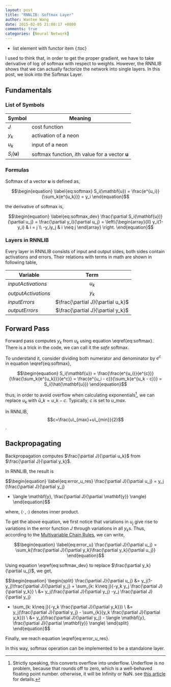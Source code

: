 ```yaml
---
layout: post
title: "RNNLIB: Softmax Layer"
author: Wantee Wang
date: 2015-02-05 21:08:17 +0800
comments: true
categories: [Neural Network]
---
```


* list element with functor item
{:toc}

I used to think that, in order to get the proper gradient, we have to take derivative of 
$\log$ of softmax with respect to weights. However,
the RNNLIB shows that we can actually factorize the network into single layers. In this post, 
we look into the Softmax Layer.

## Fundamentals

### List of Symbols

| Symbol     | Meaning     |
| ---------- |-------------|
| $J$        | cost function       |
| $y_k$      | activation of a neon  |
| $u_k$      | input of a neon  |  
| $S_i(\mathbf{u})$  | softmax function, $i$th value for a vector $\mathbf{u}$ |


### Formulas

Softmax of a vector $\mathbf{u}$ is defined as,

$$\begin{equation} \label{eq:softmax}
S_i(\mathbf{u}) = \frac{e^{u_i}}{\sum_k{e^{u_k}}} = y_i
\end{equation}$$


the derivative of softmax is,

$$\begin{equation} \label{eq:softmax_dev}
    \frac{\partial S_i(\mathbf{u})}{\partial u_j} =
    \frac{\partial y_i}{\partial u_j} = 
          \left\{\begin{array}{ll}
                        y_i(1-y_i) & i = j \\
                        -y_iy_j & i \neq j 
                \end{array} \right.
\end{equation}$$

### Layers in RNNLIB

Every layer in RNNLIB consists of input and output sides,
both sides contain activations and errors.
Their relations with terms in math are shown in following table,

| Variable              | Term          |
| --------------------- |:-------------:|
| *inputActivations*    | $u_k$         |
| *outputActivations*   | $y_k$         |
| *inputErrors*         | $\frac{\partial J}{\partial u_k}$  |  
| *outputErrors*        | $\frac{\partial J}{\partial y_k}$  |


## Forward Pass

Forward pass computes $y_k$ from $u_k$ using equation 
\eqref{eq:softmax}. There is a trick in the code, 
we can call it the *safe* softmax.

To understand it, consider dividing both numerator and denominator
by $e^c$ in equation \eqref{eq:softmax}, 
 
$$\begin{equation}
S_i(\mathbf{u}) 
= \frac{\frac{e^{u_i}}{e^{c}}}{\frac{\sum_k{e^{u_k}}}{e^c}} 
= \frac{e^{u_i - c}}{\sum_k{e^{u_k - c}}} 
= S_i(\hat{\mathbf{u}})  
\end{equation}$$ 

thus, in order to avoid overflow when calculating exponentials[^1], 
we can replace $u_k$ with $\hat{u}\_k=u\_k-c$. Typically, $c$ is set to $u\_{max}$.

In RNNLIB, $$c=\frac{u\_{max}+u\_{min}}{2}$$.

## Backpropagating

Backpropagation computes $\frac{\partial J}{\partial u_k}$ 
from $\frac{\partial J}{\partial y_k}$.

In RNNLIB, the result is

$$\begin{equation} \label{eq:error_u_res}
\frac{\partial J}{\partial u_j} = y_j (\frac{\partial J}{\partial y_j} 
- \langle \mathbf{y}, \frac{\partial J}{\partial \mathbf{y}} \rangle)
\end{equation}$$

where, $\langle \cdot \, , \cdot \rangle$ denotes inner product.

To get the above equation, we first notice that variations in 
$u_j$ give rise to variations in the error function $J$ 
through variations in all $y_k$s. 
Thus, according to the [Multivariable Chain Rules](https://www.math.hmc.edu/calculus/tutorials/multichainrule/),
we can write,

$$\begin{equation} \label{eq:error_u}
\frac{\partial J}{\partial u_j} = \sum_k{\frac{\partial J}{\partial y_k}\frac{\partial y_k}{\partial u_j}}
\end{equation}$$

Using equation \eqref{eq:softmax_dev} to replace $\frac{\partial y_k}{\partial u_j}$, we get,

$$\begin{equation} 
\begin{split}
\frac{\partial J}{\partial u_j} &= y_j(1-y_j)\frac{\partial J}{\partial y_j} +
\sum_{k: k\neq j}{-y_k y_j \frac{\partial J}{\partial y_k}} \\
&= y_j(\frac{\partial J}{\partial y_j} -y_j \frac{\partial J}{\partial y_j} 
+ \sum_{k: k\neq j}{-y_k \frac{\partial J}{\partial y_k}}) \\
&= y_j(\frac{\partial J}{\partial y_j} - \sum_{k}{y_k \frac{\partial J}{\partial y_k}}) \\
&= y_j(\frac{\partial J}{\partial y_j} - \langle \mathbf{y}, \frac{\partial J}{\partial \mathbf{y}} \rangle)
\end{split}
\end{equation}$$

Finally, we reach equation \eqref{eq:error_u_res}.

In this way, softmax operation can be implemented to be a standalone layer.

[^1]: Strictly speaking, this converts overflow into underflow. 
      Underflow is no problem, because that rounds off to zero, which is a well-behaved floating point number.
      otherwise, it will be Infinity or NaN. see [this article](http://lingpipe-blog.com/2009/03/17/softmax-without-overflow/) for details.

